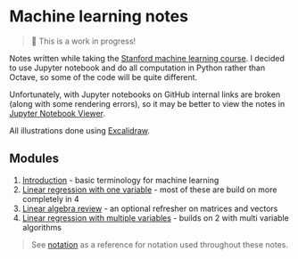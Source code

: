 # Machine learning notes

> 🚧 This is a work in progress!

Notes written while taking the [Stanford machine learning course](https://www.coursera.org/learn/machine-learning). I decided to use Jupyter notebook and do all computation in Python rather than Octave, so some of the code will be quite different.

Unfortunately, with Jupyter notebooks on GitHub internal links are broken (along with some rendering errors), so it may be better to view the notes in [Jupyter Notebook Viewer](https://nbviewer.jupyter.org/github/liamross/machine-learning-notes/tree/master/).

All illustrations done using [Excalidraw](https://excalidraw.com/).

## Modules

1. [Introduction](1_introduction.ipynb) - basic terminology for machine learning
1. [Linear regression with one variable](2_linear_regression_with_one_variable.ipynb) - most of these are build on more completely in 4
1. [Linear algebra review](3_linear_algebra_review.ipynb) - an optional refresher on matrices and vectors
1. [Linear regression with multiple variables](4_linear_regression_with_multiple_variables.ipynb) - builds on 2 with multi variable algorithms

> See [notation](notation.ipynb) as a reference for notation used throughout these notes.